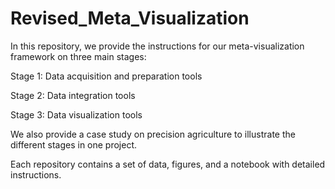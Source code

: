 # Revised_Meta_Visualization
In this repository, we provide the instructions for our meta-visualization framework on three main stages:

Stage 1: Data acquisition and preparation tools

Stage 2: Data integration tools

Stage 3: Data visualization tools

We also provide a case study on precision agriculture to illustrate the different stages in one project.

Each repository contains a set of data, figures, and a notebook with detailed instructions.
